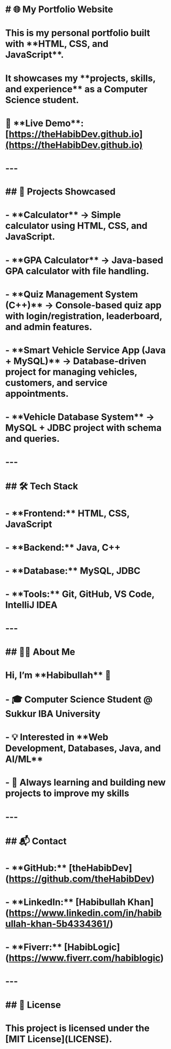 # \# 🌐 My Portfolio Website  

# 

# This is my personal portfolio built with \*\*HTML, CSS, and JavaScript\*\*.  

# It showcases my \*\*projects, skills, and experience\*\* as a Computer Science student.  

# 

# 🚀 \*\*Live Demo\*\*: \[https://theHabibDev.github.io](https://theHabibDev.github.io)  

# 

# ---

# 

# \## 📂 Projects Showcased

# \- \*\*Calculator\*\* → Simple calculator using HTML, CSS, and JavaScript.  

# \- \*\*GPA Calculator\*\* → Java-based GPA calculator with file handling.  

# \- \*\*Quiz Management System (C++)\*\* → Console-based quiz app with login/registration, leaderboard, and admin features.  

# \- \*\*Smart Vehicle Service App (Java + MySQL)\*\* → Database-driven project for managing vehicles, customers, and service appointments.  

# \- \*\*Vehicle Database System\*\* → MySQL + JDBC project with schema and queries.  

# 

# ---

# 

# \## 🛠️ Tech Stack

# \- \*\*Frontend:\*\* HTML, CSS, JavaScript  

# \- \*\*Backend:\*\* Java, C++  

# \- \*\*Database:\*\* MySQL, JDBC  

# \- \*\*Tools:\*\* Git, GitHub, VS Code, IntelliJ IDEA  

# 

# ---

# 

# \## 👨‍💻 About Me

# Hi, I’m \*\*Habibullah\*\* 👋  

# \- 🎓 Computer Science Student @ Sukkur IBA University  

# \- 💡 Interested in \*\*Web Development, Databases, Java, and AI/ML\*\*  

# \- 🚀 Always learning and building new projects to improve my skills  

# 

# ---

# 

# \## 📬 Contact

# \- \*\*GitHub:\*\* \[theHabibDev](https://github.com/theHabibDev)  

# \- \*\*LinkedIn:\*\* \[Habibullah Khan](https://www.linkedin.com/in/habibullah-khan-5b4334361/)  

# \- \*\*Fiverr:\*\* \[HabibLogic](https://www.fiverr.com/habiblogic)  

# 

# ---

# 

# \## 📜 License

# This project is licensed under the \[MIT License](LICENSE).  



